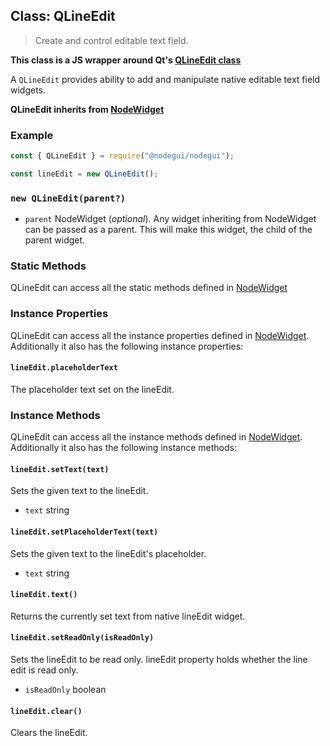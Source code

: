 ## Class: QLineEdit

> Create and control editable text field.

**This class is a JS wrapper around Qt's [QLineEdit class](https://doc.qt.io/qt-5/qlineedit.html)**

A `QLineEdit` provides ability to add and manipulate native editable text field widgets.

**QLineEdit inherits from [NodeWidget](api/NodeWidget.md)**

### Example

```javascript
const { QLineEdit } = require("@nodegui/nodegui");

const lineEdit = new QLineEdit();
```

### `new QLineEdit(parent?)`

- `parent` NodeWidget (_optional_). Any widget inheriting from NodeWidget can be passed as a parent. This will make this widget, the child of the parent widget.

### Static Methods

QLineEdit can access all the static methods defined in [NodeWidget](api/NodeWidget.md)

### Instance Properties

QLineEdit can access all the instance properties defined in [NodeWidget](api/NodeWidget.md). Additionally it also has the following instance properties:

#### `lineEdit.placeholderText`

The placeholder text set on the lineEdit.

### Instance Methods

QLineEdit can access all the instance methods defined in [NodeWidget](api/NodeWidget.md). Additionally it also has the following instance methods:

#### `lineEdit.setText(text)`

Sets the given text to the lineEdit.

- `text` string

#### `lineEdit.setPlaceholderText(text)`

Sets the given text to the lineEdit's placeholder.

- `text` string

#### `lineEdit.text()`

Returns the currently set text from native lineEdit widget.

#### `lineEdit.setReadOnly(isReadOnly)`

Sets the lineEdit to be read only. lineEdit property holds whether the line edit is read only.

- `isReadOnly` boolean

#### `lineEdit.clear()`

Clears the lineEdit.
